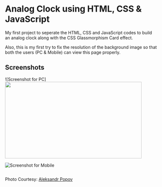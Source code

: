 
# Analog Clock using HTML, CSS & JavaScript

My first project to seperate the HTML, CSS and JavaScript codes to build an analog clock along with the CSS Glassmorphism Card effect.

Also, this is my first try to fix the resolution of the background image so that both the users (PC & Mobile) can view this page properly.


## Screenshots

![Screenshot for PC]<img src="https://github.com/therandomuser03/analog_clock/blob/main/ss%20for%20readme/for%20pc.png" width="450" height="253">

![Screenshot for Mobile](https://github.com/therandomuser03/analog_clock/blob/main/ss%20for%20readme/for%20mobile.png)



## 

Photo Courtesy: [Aleksandr Popov](https://unsplash.com/@5tep5?utm_source=unsplash&utm_medium=referral&utm_content=creditCopyText)

